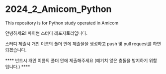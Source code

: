 # 2024_2_Amicom_Python
This repository is for Python study operated in Amicom

안녕하세요! 파이썬 스터디 레포지토리입니다.

스터디 제출시 개인 이름의 폴더 안에 제출물을 생성하고 push 및 pull request를 하면 되겠습니다.

**** 반드시 개인 이름의 폴더 안에 제출해주세요 (예기치 않은 충돌을 방지하기 위함 입니다.) ****
